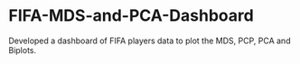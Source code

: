 # FIFA-MDS-and-PCA-Dashboard

Developed a dashboard of FIFA players data to plot the MDS, PCP, PCA and Biplots.
